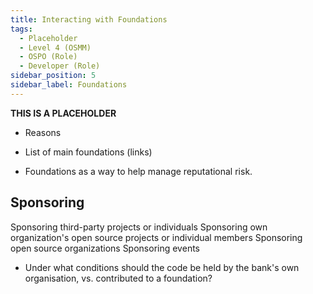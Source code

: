 ```yaml
---
title: Interacting with Foundations
tags: 
  - Placeholder
  - Level 4 (OSMM)
  - OSPO (Role)
  - Developer (Role)
sidebar_position: 5
sidebar_label: Foundations
---
```


**THIS IS A PLACEHOLDER**


- Reasons

- List of main foundations (links)

- Foundations as a way to help manage reputational risk.




## Sponsoring

Sponsoring third-party projects or individuals
Sponsoring own organization's open source projects or individual members
Sponsoring open source organizations
Sponsoring events

 - Under what conditions should the code be held by the bank's own organisation, vs. contributed to a foundation?
